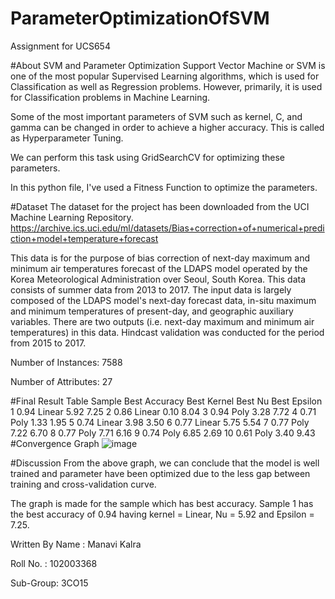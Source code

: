 # ParameterOptimizationOfSVM

Assignment for UCS654

#About SVM and Parameter Optimization
Support Vector Machine or SVM is one of the most popular Supervised Learning algorithms, which is used for Classification as well as Regression problems. However, primarily, it is used for Classification problems in Machine Learning.

Some of the most important parameters of SVM such as kernel, C, and gamma can be changed in order to achieve a higher accuracy. This is called as Hyperparameter Tuning.

We can perform this task using GridSearchCV for optimizing these parameters.

In this python file, I've used a Fitness Function to optimize the parameters.

#Dataset
The dataset for the project has been downloaded from the UCI Machine Learning Repository. https://archive.ics.uci.edu/ml/datasets/Bias+correction+of+numerical+prediction+model+temperature+forecast

This data is for the purpose of bias correction of next-day maximum and minimum air temperatures forecast of the LDAPS model operated by the Korea Meteorological Administration over Seoul, South Korea. This data consists of summer data from 2013 to 2017. The input data is largely composed of the LDAPS model's next-day forecast data, in-situ maximum and minimum temperatures of present-day, and geographic auxiliary variables. There are two outputs (i.e. next-day maximum and minimum air temperatures) in this data. Hindcast validation was conducted for the period from 2015 to 2017.

Number of Instances: 7588

Number of Attributes: 27

#Final Result Table
Sample	Best Accuracy	Best Kernel	Best Nu	Best Epsilon
1	0.94	Linear	5.92	7.25
2	0.86	Linear	0.10	8.04
3	0.94	Poly	3.28	7.72
4	0.71	Poly	1.33	1.95
5	0.74	Linear	3.98	3.50
6	0.77	Linear	5.75	5.54
7	0.77	Poly	7.22	6.70
8	0.77	Poly	7.71	6.16
9	0.74	Poly	6.85	2.69
10	0.61	Poly	3.40	9.43
#Convergence Graph
![image](https://user-images.githubusercontent.com/79714473/233229610-83e947de-0bf2-4410-ba82-26f4497f69af.png)


#Discussion
From the above graph, we can conclude that the model is well trained and parameter have been optimized due to the less gap between training and cross-validation curve.

The graph is made for the sample which has best accuracy. Sample 1 has the best accuracy of 0.94 having kernel = Linear, Nu = 5.92 and Epsilon = 7.25.

Written By
Name : Manavi Kalra

Roll No. : 102003368

Sub-Group: 3CO15
